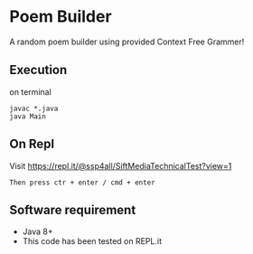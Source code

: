 # Poem Builder
  A random poem builder using provided Context Free Grammer!

## Execution
on terminal
```
javac *.java
java Main
```

## On Repl 
Visit https://repl.it/@ssp4all/SiftMediaTechnicalTest?view=1

`Then press ctr + enter / cmd + enter`


## Software requirement
- Java 8+
- This code has been tested on REPL.it 

